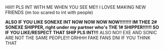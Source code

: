 HIII!! PLS INT WITH ME WHEN YOU SEE ME!! I LOVEE MAKING NEW FRIENDS (im too scared to int with people)

**ALSO IF YOU LIKE SONEXE INT NOW NOW NOW NOW!!!!!!!! IM THEE 2# SONEXE SHIPPER, right under my partner who's THE 1# SHIPPER!!!!!!
SO IF YOU LIKE/RESPECT THAT SHIP PLS INT!!!**
ALSO NO!! EXE AND SONIC ARE NOT THE SAME PEOPLE!!! GRHHH FAKE FANS DNI IF YOU THINK THAT
